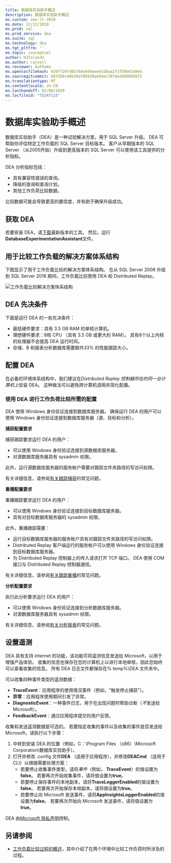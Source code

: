 ```yaml
---
title: 数据库实验助手概述
description: 数据库实验助手概述
ms.custom: seo-lt-2019
ms.date: 12/12/2019
ms.prod: sql
ms.prod_service: dea
ms.suite: sql
ms.technology: dea
ms.tgt_pltfrm: ''
ms.topic: conceptual
author: HJToland3
ms.author: rajsell
ms.reviewer: mathoma
ms.openlocfilehash: 939ff20fd0b708e949aee41d8aa2f3f59b63a9eb
ms.sourcegitcommit: b87d36c46b39af8b929ad94ec707dee8800950f5
ms.translationtype: MT
ms.contentlocale: zh-CN
ms.lasthandoff: 02/08/2020
ms.locfileid: "75247115"
---
```

# <a name="overview-of-database-experimentation-assistant"></a>数据库实验助手概述

数据库实验助手（DEA）是一种试验解决方案，用于 SQL Server 升级。 DEA 可帮助你评估特定工作负载的 SQL Server 目标版本。 客户从早期版本的 SQL Server （从2005开始）升级到更高版本的 SQL Server 可以使用该工具提供的分析指标。

DEA 分析指标包括：

- 具有兼容性错误的查询。
- 降级的查询和查询计划。
- 其他工作负荷比较数据。

比较数据可能会导致更高的置信度，并有助于确保升级成功。

## <a name="get-dea"></a>获取 DEA

若要安装 DEA，请[下载](https://www.microsoft.com/download/details.aspx?id=54090)最新版本的工具。 然后，运行**DatabaseExperimentationAssistant**文件。

## <a name="solution-architecture-for-comparing-workloads"></a>用于比较工作负载的解决方案体系结构

下图显示了用于工作负载比较的解决方案体系结构。 在从 SQL Server 2008 升级到 SQL Server 2016 期间，工作负载比较使用 DEA 和 Distributed Replay。

![工作负载比较解决方案体系结构](./media/database-experimentation-assistant-overview/dea-overview-compare-solution-architecture.png)

## <a name="dea-prerequisites"></a>DEA 先决条件

下面是运行 DEA 的一些先决条件：

- 最低硬件要求：具有 3.5 GB RAM 的单核计算机。
- 理想硬件要求：8核 CPU （具有 3.5 GB 或更大的 RAM）。 具有8个以上内核的处理器不会提高 DEA 运行时间。
- 存储、B 和报表分析数据库需要额外33% 的性能跟踪大小。

## <a name="configure-dea"></a>配置 DEA

在必备的环境体系结构中，我们建议在*Distributed Replay 控制器所在的同一台计算机上*安装 DEA。 这种做法可以避免跨计算机调用并简化配置。

### <a name="required-configuration-for-workload-comparison-using-dea"></a>使用 DEA 进行工作负荷比较所需的配置

DEA 使用 Windows 身份验证连接到数据库服务器。 确保运行 DEA 的用户可以使用 Windows 身份验证连接到数据库服务器（源、目标和分析）。

**捕获配置要求**

捕获跟踪要求运行 DEA 的用户：

- 可以使用 Windows 身份验证连接到源数据库服务器。
- 对源数据库服务器具有 sysadmin 权限。

此外，运行源数据库服务器的服务帐户需要对跟踪文件夹路径的写访问权限。

有关详细信息，请参阅[有关跟踪捕获](database-experimentation-assistant-capture-trace.md#frequently-asked-questions-about-trace-capture)的常见问题。

**重播配置要求**

重播跟踪要求运行 DEA 的用户：

- 可以使用 Windows 身份验证连接到目标数据库服务器。
- 具有对目标数据库服务器的 sysadmin 权限。

此外，重播跟踪需要：

- 运行目标数据库服务器的服务帐户具有对跟踪文件夹路径的写访问权限。
- Distributed Replay 客户端运行的服务帐户可以使用 Windows 身份验证连接到目标数据库服务器。
- 为 Distributed Replay 控制器上的传入请求打开 TCP 端口。 DEA 使用 COM 接口与 Distributed Replay 控制器通信。

有关详细信息，请参阅[有关跟踪重播](database-experimentation-assistant-replay-trace.md#frequently-asked-questions-about-trace-replay)的常见问题。

**分析配置要求**

执行此分析要求运行 DEA 的用户：

- 可以使用 Windows 身份验证连接到分析数据库服务器。
- 对源数据库服务器具有 sysadmin 权限。

有关详细信息，请参阅[有关分析报表](database-experimentation-assistant-create-report.md#frequently-asked-questions-about-analysis-reports)的常见问题。

## <a name="set-up-telemetry"></a>设置遥测

DEA 具有支持 internet 的功能，该功能可将遥测信息发送给 Microsoft，以用于增强产品体验。 收集的信息也保存在您的计算机上以进行本地审核，因此您始终可以查看收集的信息。 所有 DEA 日志文件都保存在% temp%\\DEA 文件夹中。

可以收集四种事件类型的遥测数据：

- **TraceEvent**：应用程序的使用情况事件（例如，"触发停止捕获"）。
- **异常**：应用程序使用期间引发了异常。
- **DiagnosticEvent**：一种事件日志，用于在出现问题时帮助诊断（*不*发送给 Microsoft）。
- **FeedbackEvent**：通过应用程序提交的用户反馈。

收集和发送遥测数据是可选的。 若要指定收集的事件以及收集的事件是否发送给 Microsoft，请执行以下步骤：

1. 中转到安装 DEA 的位置（例如，C：\\Program Files （x86）\\Microsoft Corporation\\数据库实验助手）。
2. 打开并修改 .config 文件**DEA** （适用于应用程序），并修改**DEACmd** （适用于 CLI）以根据需要处理方案：
    - 若要停止收集事件类型，请将*事件*（例如， **TraceEvent**）的值设置为**false**。 若要再次开始收集事件，请将值设置为**true**。
    - 若要停止保存事件的本地副本，请将**TraceLoggerEnabled**的值设置为**false**。 若要再次开始保存本地副本，请将值设置为**true**。
    - 若要停止向 Microsoft 发送事件，请将**AppInsightsLoggerEnabled**的值设置为**false**。 若要再次开始向 Microsoft 发送事件，请将值设置为**true**。

DEA 由[Microsoft 隐私声明](https://aka.ms/dea-privacy)控制。

## <a name="see-also"></a>另请参阅

- [工作负载比较过程的概述](database-experimentation-assistant-get-started.md)，其中介绍了在两个环境中比较工作负荷时所涉及的过程。
